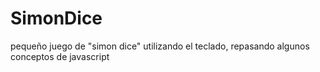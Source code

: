 # SimonDice
pequeño juego de "simon dice" utilizando el teclado, repasando algunos conceptos de javascript
